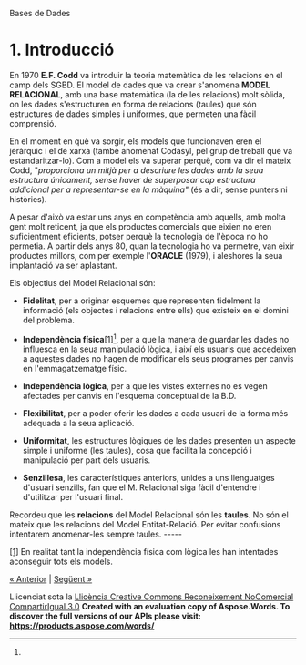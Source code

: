 Bases de Dades

# <a name="main"></a>**1. Introducció**

En 1970 **E.F. Codd** va introduir la teoria matemàtica de les relacions en el camp dels SGBD. El model de dades que va crear s'anomena **MODEL RELACIONAL**, amb una base matemàtica (la de les relacions) molt sòlida, on les dades s'estructuren en forma de relacions (taules) que són estructures de dades simples i uniformes, que permeten una fàcil comprensió. 

En el moment en què va sorgir, els models que funcionaven eren el jeràrquic i el de xarxa (també anomenat Codasyl, pel grup de treball que va estandaritzar-lo). Com a model els va superar perquè, com va dir el mateix Codd, "*proporciona un mitjà per a descriure les dades amb la seua estructura únicament, sense haver de superposar cap estructura addicional per a representar-se en la màquina"* (és a dir, sense punters ni històries). 

A pesar d'això va estar uns anys en competència amb aquells, amb molta gent molt reticent, ja que els productes comercials que eixien no eren suficientment eficients, potser perquè la tecnologia de l'època no ho permetia. A partir dels anys 80, quan la tecnologia ho va permetre, van eixir productes millors, com per exemple l'**ORACLE** (1979), i aleshores la seua implantació va ser aplastant. 

Els objectius del Model Relacional són: 

- **Fidelitat**, per a originar esquemes que representen fidelment la informació (els objectes i relacions entre ells) que existeix en el domini del problema.

- **Independència física**[1][^1], per a que la manera de guardar les dades no influesca en la seua manipulació lògica, i així els usuaris que accedeixen a aquestes dades no hagen de modificar els seus programes per canvis en l'emmagatzematge físic.

- **Independència lògica**, per a que les vistes externes no es vegen afectades per canvis en l'esquema conceptual de la B.D.

- **Flexibilitat**, per a poder oferir les dades a cada usuari de la forma més adequada a la seua aplicació.

- **Uniformitat**, les estructures lògiques de les dades presenten un aspecte simple i uniforme (les taules), cosa que facilita la concepció i manipulació per part dels usuaris.

- **Senzillesa**, les característiques anteriors, unides a uns llenguatges d'usuari senzills, fan que el M. Relacional siga fàcil d'entendre i d'utilitzar per l'usuari final.

Recordeu que les **relacions** del Model Relacional són les **taules**. No són el mateix que les relacions del Model Entitat-Relació. Per evitar confusions intentarem anomenar-les sempre taules. -----

<a name="_ftn1"></a>[\[1\]](../SGBD-T03%282008%29Model%20Relacional/#_ftnref1 "_ftn1") En realitat tant la independència física com lògica les han intentades aconseguir tots els models. 

[« Anterior](objectius_i_coneixements_previs.md) | [Següent »](2_estructura_del_model_relacional.md)

Llicenciat sota la [Llicència Creative Commons Reconeixement NoComercial CompartirIgual 3.0](http://creativecommons.org/licenses/by-nc-sa/3.0/)
**Created with an evaluation copy of Aspose.Words. To discover the full versions of our APIs please visit: https://products.aspose.com/words/**

[^1]: 